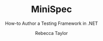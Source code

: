 ---
title: "MiniSpec"
subtitle: "How-to Author a Testing Framework in .NET"
author: ["Rebecca Taylor"]
section-titles: false
book: true
titlepage: true
header-right: "MiniSpec"
header-left: "How-to Author a Testing Framework in .NET"
titlepage-background: docs/assets/images/cover-full.png
titlepage-rule-height: 0
page-background: docs/assets/images/background.png
---